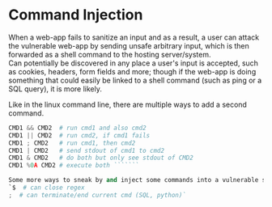 # Command Injection

When a web-app fails to sanitize an input and as a result, a user can attack the vulnerable web-app by sending unsafe arbitrary input, which is then forwarded as a shell command to the hosting server/system.   
Can potentially be discovered in any place a user's input is accepted, such as cookies, headers, form fields and more; though if the web-app is doing something that could easily be linked to a shell command \(such as ping or a SQL query\), it is more likely.

Like in the linux command line, there are multiple ways to add a second command.  
```````py  
CMD1 && CMD2  # run cmd1 and also cmd2  
CMD1 || CMD2  # run cmd2, if cmd1 fails  
CMD1 ; CMD2   # run cmd1, then cmd2  
CMD1 | CMD2   # send stdout of cmd1 to cmd2  
CMD1 & CMD2   # do both but only see stdout of CMD2  
CMD1 %0A CMD2 # execute both ```````

Some more ways to sneak by and inject some commands into a vulnerable shell  
`$  # can close regex   
;  # can terminate/end current cmd (SQL, python)`  


 





